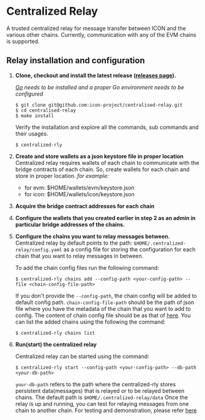 # Centralized Relay
A trusted centralized relay for message transfer between ICON and the various other chains.
Currently, communication with any of the EVM chains is supported.

## Relay installation and configuration
1. **Clone, checkout and install the latest release ([releases page](https://github.com/icon-project/centralised-relay/releases)).**

   *[Go](https://go.dev/doc/install) needs to be installed and a proper Go environment needs to be configured*

    ```shell
    $ git clone git@github.com:icon-project/centralised-relay.git
    $ cd centralised-relay
    $ make install
    ```
   Verify the installation and explore all the commands, sub commands and their usages.
    ```shell
   $ centralized-rly
    ```

2. **Create and store wallets as a json keystore file in proper location**
    Centralized relay requires wallets of each chain to communicate with the bridge
    contracts of each chain. So, create wallets for each chain and store in proper
    location.
    *for example:*
      * for evm: $HOME/wallets/evm/keystore.json
      * for icon: $HOME/wallets/icon/keystore.json
3. **Acquire the bridge contract addresses for each chain**
4. **Configure the wallets that you created earlier in step 2 as an admin in particular
   bridge addresses of the chains.**

5. **Configure the chains you want to relay messages between.**
   Centralized relay by default points to the path: ```$HOME/.centralized-relay/config.yaml``` 
   as a config file for storing the configuration for each chain that you want to relay messages in between.

   To add the chain config files run the following command:
   ```shell
   $ centralized-rly chains add --config-path <your-config-path> --file <chain-config-file-path>
   ```
   If you don't provide the ```--config-path```, the chain config will be added to default config path.
   ```chain-config-file-path``` should be the path of json file where you have the metadata of the 
   chain that you want to add to config. The content of chain config file should be as that of [here](/example/configs). 
   You can list the added chains using the following the command:
   ```shell
   $ centralized-rly chains list
   ```

6. **Run(start) the centralized relay**

   Centralized relay can be started using the command:
   ```shell
   $ centralized-rly start --config-path <your-config-path> --db-path <your-db-path>
   ```
   ```your-db-path``` refers to the path where the centralized-rly stores persistent data(messages)
   that is relayed or to be relayed between chains. The default path is ```$HOME/.centralized-relay/data```
   Once the relay is up and running, you can test for relaying messages from one chain to another chain. For
   testing and demonstration, please refer [here]()
  

  